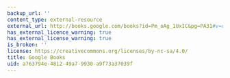 ```yaml
---
backup_url: ''
content_type: external-resource
external_url: http://books.google.com/books?id=Pm_oAg_1UxIC&pg=PA31#v=onepage
has_external_licence_warning: true
has_external_license_warning: true
is_broken: ''
license: https://creativecommons.org/licenses/by-nc-sa/4.0/
title: Google Books
uid: a763794e-4812-49a7-9930-a9f73a37039f
---
```

